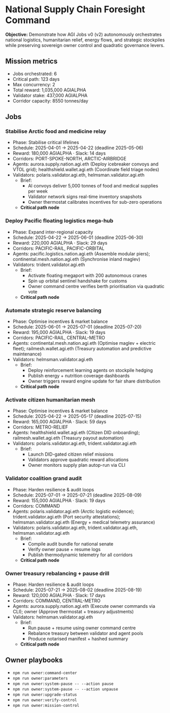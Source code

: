 # National Supply Chain Foresight Command

**Objective:** Demonstrate how AGI Jobs v0 (v2) autonomously orchestrates national logistics, humanitarian relief, energy flows, and strategic stockpiles while preserving sovereign owner control and quadratic governance levers.

## Mission metrics

- Jobs orchestrated: 6
- Critical path: 123 days
- Max concurrency: 2
- Total reward: 1,035,000 AGIALPHA
- Validator stake: 437,000 AGIALPHA
- Corridor capacity: 8550 tonnes/day

## Jobs

### Stabilise Arctic food and medicine relay
- Phase: Stabilise critical lifelines
- Schedule: 2025-04-01 → 2025-04-22 (deadline 2025-05-06)
- Reward: 180,000 AGIALPHA · Slack: 14 days
- Corridors: PORT-SPOKE-NORTH, ARCTIC-AIRBRIDGE
- Agents: aurora.supply.nation.agi.eth (Deploy icebreaker convoys and VTOL grid); healthshield.wallet.agi.eth (Coordinate field triage nodes)
- Validators: polaris.validator.agi.eth, helmsman.validator.agi.eth
  - Brief:
    - AI convoys deliver 5,000 tonnes of food and medical supplies per week
    - Validator network signs real-time inventory snapshots
    - Owner thermostat calibrates incentives for sub-zero operations
  - **Critical path node**

### Deploy Pacific floating logistics mega-hub
- Phase: Expand inter-regional capacity
- Schedule: 2025-04-22 → 2025-06-01 (deadline 2025-06-30)
- Reward: 220,000 AGIALPHA · Slack: 29 days
- Corridors: PACIFIC-RAIL, PACIFIC-ORBITAL
- Agents: pacific.logistics.nation.agi.eth (Assemble modular piers); continental.mesh.nation.agi.eth (Synchronise inland maglev)
- Validators: trident.validator.agi.eth
  - Brief:
    - Activate floating megaport with 200 autonomous cranes
    - Spin up orbital sentinel handshake for customs
    - Owner command centre verifies berth prioritisation via quadratic vote
  - **Critical path node**

### Automate strategic reserve balancing
- Phase: Optimise incentives & market balance
- Schedule: 2025-06-01 → 2025-07-01 (deadline 2025-07-20)
- Reward: 195,000 AGIALPHA · Slack: 19 days
- Corridors: PACIFIC-RAIL, CENTRAL-METRO
- Agents: continental.mesh.nation.agi.eth (Optimise maglev + electric fleet); railmesh.wallet.agi.eth (Treasury automation and predictive maintenance)
- Validators: helmsman.validator.agi.eth
  - Brief:
    - Deploy reinforcement learning agents on stockpile hedging
    - Publish energy + nutrition coverage dashboards
    - Owner triggers reward engine update for fair share distribution
  - **Critical path node**

### Activate citizen humanitarian mesh
- Phase: Optimise incentives & market balance
- Schedule: 2025-04-22 → 2025-05-17 (deadline 2025-07-15)
- Reward: 165,000 AGIALPHA · Slack: 59 days
- Corridors: METRO-RELIEF
- Agents: healthshield.wallet.agi.eth (Citizen DID onboarding); railmesh.wallet.agi.eth (Treasury payout automation)
- Validators: polaris.validator.agi.eth, trident.validator.agi.eth
  - Brief:
    - Launch DID-gated citizen relief missions
    - Validators approve quadratic reward allocations
    - Owner monitors supply plan autop-run via CLI

### Validator coalition grand audit
- Phase: Harden resilience & audit loops
- Schedule: 2025-07-01 → 2025-07-21 (deadline 2025-08-09)
- Reward: 155,000 AGIALPHA · Slack: 19 days
- Corridors: COMMAND
- Agents: polaris.validator.agi.eth (Arctic logistic evidence); trident.validator.agi.eth (Port security attestations); helmsman.validator.agi.eth (Energy + medical telemetry assurance)
- Validators: polaris.validator.agi.eth, trident.validator.agi.eth, helmsman.validator.agi.eth
  - Brief:
    - Compile audit bundle for national senate
    - Verify owner pause + resume logs
    - Publish thermodynamic telemetry for all corridors
  - **Critical path node**

### Owner treasury rebalancing + pause drill
- Phase: Harden resilience & audit loops
- Schedule: 2025-07-21 → 2025-08-02 (deadline 2025-08-19)
- Reward: 120,000 AGIALPHA · Slack: 17 days
- Corridors: COMMAND, CENTRAL-METRO
- Agents: aurora.supply.nation.agi.eth (Execute owner commands via CLI); owner (Approve thermostat + treasury adjustments)
- Validators: helmsman.validator.agi.eth
  - Brief:
    - Run pause + resume using owner command centre
    - Rebalance treasury between validator and agent pools
    - Produce notarised manifest + hashed summary
  - **Critical path node**

## Owner playbooks

- `npm run owner:command-center`
- `npm run owner:parameters`
- `npm run owner:system-pause -- --action pause`
- `npm run owner:system-pause -- --action unpause`
- `npm run owner:upgrade-status`
- `npm run owner:verify-control`
- `npm run owner:mission-control`
